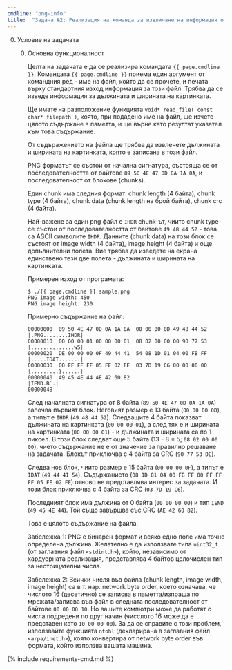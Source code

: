 ```yaml
---
cmdline: "png-info"
title:  "Задача №2: Реализация на команда за извличане на информация от файл с формат png"
---
```

0. Условие на задачата

   0. Основна функционалност

      Целта на задачата е да се реализира командата `{{ page.cmdline }}`. Командата `{{ page.cmdline }}` приема един аргумент от командния ред - име на файл, който да се прочете, и печата върху стандартния изход информация за този файл. Трябва да се изведе информация за дължината и ширината на картинката.

      Ще имате на разположение функцията `void* read_file( const char* filepath )`, която, при подадено име на файл, ще изчете цялото съдържане в паметта, и ще върне като резултат указател към това съдържание.

      От съдъражението на файла ще трябва да извлечете дължината и ширината на картинката, която е записана в този файл.

      PNG форматът се състои от начална сигнатура, състояща се от последователността от байтове `89 50 4E 47 0D 0A 1A 0A`, и последователност от блокове (chunks).

      Един chunk има следния формат: chunk length (4 байта), chunk type (4 байта), chunk data (chunk length на брой байта), chunk crc (4 байта).

      Най-важене за един png файл е `IHDR` chunk-ът, чиито chunk type се състои от последователността от байтове `49 48 44 52` - това са ASCII символите `IHDR`. Данните (chunk data) на този блок се състоят от image width (4 байта), image height (4 байта) и още допълнителни полета. Вие трябва да изведете на екрана единствено тези две полета - дължината и ширината на картинката.

      Примерен изход от програмата:
      ```
      $ ./{{ page.cmdline }} sample.png
      PNG image width: 450
      PNG image height: 230
      ```

      Примерно съдържание на файл:
      ```
      00000000  89 50 4E 47 0D 0A 1A 0A  00 00 00 0D 49 48 44 52  |.PNG........IHDR|
      00000010  00 00 00 01 00 00 00 01  08 02 00 00 00 90 77 53  |..............wS|
      00000020  DE 00 00 00 0F 49 44 41  54 08 1D 01 04 00 FB FF  |.....IDAT.......|
      00000030  00 FF FF FF 05 FE 02 FE  03 7D 19 C6 00 00 00 00  |.........}......|
      00000040  49 45 4E 44 AE 42 60 82                           |IEND.B`.|
      00000048
      ```

      След началната сигнатура от 8 байта (`89 50 4E 47 0D 0A 1A 0A`) започва първият блок. Неговият размер е 13 байта (`00 00 00 0D`), a типът е `IHDR` (`49 48 44 52`). Следващите 4 байта показват дължината на картинката (`00 00 00 01`), а след тях е и ширината на картинката (`00 00 00 01`) - и дължината и ширината са по 1 пиксел. В този блок следват още 5 байта (13 - 8 = 5; `08 02 00 00 00`), чието съдържание не е от значение за правилно решаване на задачата. Блокът приключва с 4 байта за CRC (`90 77 53 DE`).

      Следва нов блок, чиито размер е 15 байта (`00 00 00 0F`), а типът е `IDAT` (`49 44 41 54`). Съдържанието (`08 1D 01 04 00 FB FF 00 FF FF FF 05 FE 02 FE`) отново не представлява интерес за задачата. И този блок приключва с 4 байта за CRC (`03 7D 19 C6`).

      Последният блок има дължина от 0 байта (`00 00 00 00`) и тип `IEND` (`49 45 4E 44`). Той също завършва със CRC (`AE 42 60 82`).

      Това е цялото съдържание на файла.

      Забележка 1: PNG е бинарен формат и всяко едно поле има точно определена дължина. Желателно е да използвате типа `uint32_t` (от заглавния файл `<stdint.h>`), който, независимо от хардуерната реализация, представлява 4 байтов целочислен тип за неотрицателни числа.

      Забележка 2: Всички числя във файла (chunk length, image width, image height) са в т. нар. network byte order, което означава, че числото 16 (десетично) се записва в паметта/изпраща по мрежата/записва във файл в следната последователност от байтове `00 00 00 10`. Но вашите компютри може да работят с числа подредени по друг начин (чисслото 16 може да е представен като `10 00 00 00`). За да се справите с този проблем, използвайте функцията `ntohl` (декларирана в заглавния файл `<arpa/inet.h>`), която конвертира от network byte order във формата, който използва вашата машина.



{% include requirements-cmd.md %}
